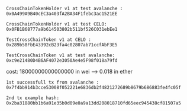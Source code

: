 `CrossChainTokenHolder v1 at test avalanche : 0x0A499A9B40cEC3a403fA2BA34F1febc3ac1521EE`

`CrossChainTokenHolder v1 at test CELO: 0x0FB1B68777a9b614503802b511bf526C031ebEe1`

`TestCrossChainToken v1 at CELO : 0x289b58FbE43392cB23fa4c02807ab71ccfAbF3E5`

`TestCrossChainToken v1 at test avalanche: 0xc9e21480D4B6AF4072e3050Ae4e5F98f018a79fd`

cost: 18000000000000000 in wei  --> 0.018 in ether

`1st successfull tx from avalanche : 0x7f4bb914b3cce53008f052221e6836db2f4821272689b8679b686883fe4fc05f`


`2nd tx example hash: 0x2ba31880bb1b6a91e35b0d09e0a9a13dd208018710fd65eec945438cf81507a5`